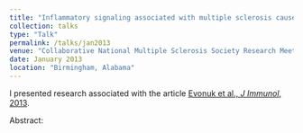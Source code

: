 ```yaml
---
title: "Inflammatory signaling associated with multiple sclerosis causes excitotoxicity to oligodendrocytes."
collection: talks
type: "Talk"
permalink: /talks/jan2013
venue: "Collaborative National Multiple Sclerosis Society Research Meeting, University of Alabama at Birmingham"
date: January 2013
location: "Birmingham, Alabama"
---
```


I presented research associated with the article <a href="https://ksevonuk.github.io/publication/evonukjimmunol2015">Evonuk et al., <i>J Immunol</i>, 2013</a>.

Abstract:
